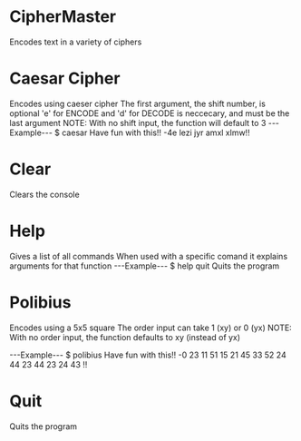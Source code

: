 # CipherMaster
 Encodes text in a variety of ciphers
 # Caesar Cipher
  Encodes using caeser cipher
  The first argument, the shift number, is optional
  'e' for ENCODE and 'd' for DECODE is neccecary, and must be the last argument
  NOTE: With no shift input, the function will default to 3
  ---Example---
    $ caesar Have fun with this!! -4e
    lezi jyr amxl xlmw!!
 # Clear
  Clears the console
 # Help
  Gives a list of all commands
  When used with a specific comand it explains arguments for that function
  ---Example---
    $ help quit
    Quits the program
 # Polibius
  Encodes using a 5x5 square
  The order input can take 1 (xy) or 0 (yx)
  NOTE: With no order input, the function defaults to xy (instead of yx)

  ---Example---
    $ polibius Have fun with this!! -0
    23 11 51 15  21 45 33  52 24 44 23  44 23 24 43 !!
 # Quit
   Quits the program 